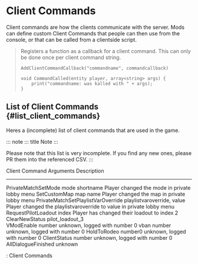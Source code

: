 # Client Commands

Client commands are how the clients communicate with the server. Mods
can define custom Client Commands that people can then use from the
console, or that can be called from a clientside script.

> Registers a function as a callback for a client command. This can only
> be done once per client command string.
>
> ``` 
> AddClientCommandCallback("commandname", commandcallback)
>
> void CommandCalled(entity player, array<string> args) {
>     print("commandname: was kalled with " + args);
> }
> ```

## List of Client Commands {#list_client_commands}

Heres a (incomplete) list of client commands that are used in the game.

::: note
::: title
Note
:::

Please note that this list is very incomplete. If you find any new ones,
please PR them into the referenced CSV.
:::

  Client Command                       Arguments                    Description
  ------------------------------------ ---------------------------- -----------------------------------------------------------------------
  PrivateMatchSetMode                  mode shortname               Player changed the mode in private lobby menu
  SetCustomMap                         map name                     Player changed the map in private lobby menu
  PrivateMatchSetPlaylistVarOverride   playlistvaroverride, value   Player changed the playlistvaroverride to value in private lobby menu
  RequestPilotLoadout                  index                        Player has changed their loadout to index 2
  ClearNewStatus                       pilot_loadout_3              
  VModEnable                           number                       unknown, logged with number 0
  vban                                 number                       unknown, logged with number 0
  HoldToRodeo                          number0                      unknown, logged with number 0
  ClientStatus                         number                       unknown, logged with number 0
  AllDialogueFinished                                               unknown

  : Client Commands
